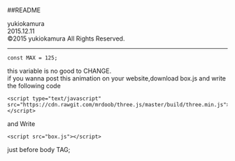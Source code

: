 ##README
  
yukiokamura  
2015.12.11  
©2015 yukiokamura All Rights Reserved.  

---

```
const MAX = 125;
```

this variable is no good to CHANGE.  
if you wanna post this animation on your website,download box.js and write the following code 


```
<script type="text/javascript" src="https://cdn.rawgit.com/mrdoob/three.js/master/build/three.min.js"></script>
```

and Write 

```
<script src="box.js"></script>
```

just before body TAG;